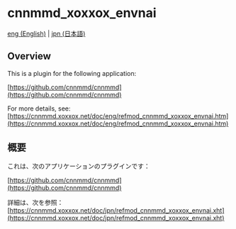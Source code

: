 # cnnmmd_xoxxox_envnai

[eng (English)](#Overview) | [jpn (日本語)](#概要)

## Overview

This is a plugin for the following application:

[https://github.com/cnnmmd/cnnmmd](https://github.com/cnnmmd/cnnmmd)

For more details, see:  
[https://cnnmmd.xoxxox.net/doc/eng/refmod_cnnmmd_xoxxox_envnai.htm](https://cnnmmd.xoxxox.net/doc/eng/refmod_cnnmmd_xoxxox_envnai.htm)

## 概要

これは、次のアプリケーションのプラグインです：

[https://github.com/cnnmmd/cnnmmd](https://github.com/cnnmmd/cnnmmd)

詳細は、次を参照：[https://cnnmmd.xoxxox.net/doc/jpn/refmod_cnnmmd_xoxxox_envnai.xht](https://cnnmmd.xoxxox.net/doc/jpn/refmod_cnnmmd_xoxxox_envnai.xht)